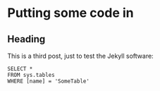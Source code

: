 # Putting some code in

## Heading

This is a third post, just to test the Jekyll software:

 ```tsql
 SELECT *
 FROM sys.tables
 WHERE [name] = 'SomeTable'
 ```
